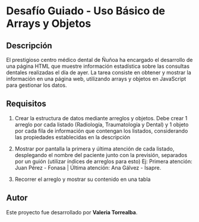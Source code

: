 # Desafío Guiado - Uso Básico de Arrays y Objetos

## Descripción

El prestigioso centro médico dental de Ñuñoa ha encargado el desarrollo de una página HTML que muestre información estadística sobre las consultas dentales realizadas el día de ayer. La tarea consiste en obtener y mostrar la información en una página web, utilizando arrays y objetos en JavaScript para gestionar los datos.

## Requisitos

1. Crear la estructura de datos mediante arreglos y objetos. Debe crear 1 arreglo por cada 
listado (Radiología, Traumatología y Dental) y 1 objeto por cada fila de información 
que contengan los listados, considerando las propiedades establecidas en la 
descripción 

2. Mostrar por pantalla la primera y última atención de cada listado, desplegando el 
nombre del paciente junto con la previsión, separados por un guión (utilizar índices de 
arreglos para esto)
    Ej: Primera atención: Juan Pérez - Fonasa | Última atención: Ana Gálvez - Isapre.

3. Recorrer el arreglo y mostrar su contenido en una tabla

## Autor

Este proyecto fue desarrollado por **Valeria Torrealba**.
